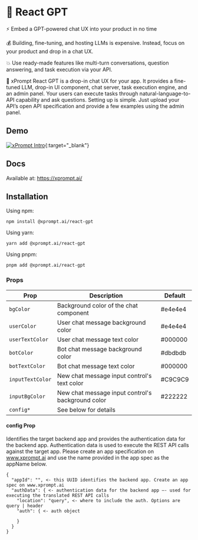# 🤖 React GPT

⚡ Embed a GPT-powered chat UX into your product in no time

💰 Building, fine-tuning, and hosting LLMs is expensive. Instead, focus on your product and drop in a chat UX.

💥 Use ready-made features like multi-turn conversations, question answering, and task execution via your API.

🧐 xPrompt React GPT is a drop-in chat UX for your app. It provides a fine-tuned LLM, drop-in UI component, chat server, task execution engine, and an admin panel. Your users can execute tasks through natural-language-to-API capability and ask questions. Setting up is simple. Just upload your API’s open API specification and provide a few examples using the admin panel.

## Demo 

[![xPrompt Intro](https://xprompt.ai/img/demo-video-sc.png
)](https://youtu.be/YGM3illCQaM "xPrompt Intro"){:target="_blank"}


## Docs

Available at: https://xprompt.ai/

## Installation

Using npm:

```
npm install @xprompt.ai/react-gpt
```
Using yarn:

```
yarn add @xprompt.ai/react-gpt
```

Using pnpm:

```
pnpm add @xprompt.ai/react-gpt
```


### Props

Prop | Description | Default
---- | ----------- | -------
`bgColor` | Background color of the chat component | #e4e4e4
`userColor` | User chat message background color | #e4e4e4
`userTextColor` | User chat message text color | #000000
`botColor` | Bot chat message background color | #dbdbdb
`botTextColor` | Bot chat message text color | #000000
`inputTextColor` | New chat message input control's text color | #C9C9C9
`inputBgColor` | New chat message input control's background color | #222222
`config*` | See below for details | 


#### config Prop

Identifies the target backend app and provides the authentication data for the backend app.
Authentication data is used to execute the REST API calls against the target app.
Please create an app specification on www.xprompt.ai and use the name provided in the app spec as the appName below.

```
{
  "appId": "", <- this UUID identifies the backend app. Create an app spec on www.xprompt.ai
  "authData": { <- authentication data for the backend app —- used for executing the translated REST API calls 
    "location": "query", <- where to include the auth. Options are query | header
    "auth": { <- auth object
      
    }
  }
}
```

